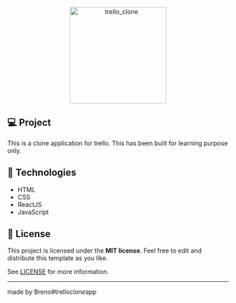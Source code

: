 <p align="center">
  <a>
    <img alt="trello_clone" title="trello_clone" src="./github/trelloclone.git" width="220px" />
  </a>
</p>

## 💻 Project

This is a clone application for trello. This has been built for learning purpose only.

## 🚀 Technologies

- HTML
- CSS
- ReactJS
- JavaScript

## 🔖 License

This project is licensed under the **MIT license**. Feel free to edit and distribute this template as you like.

See [LICENSE](LICENSE) for more information.

---

made by Breno# t r e l l o _ c l o n e _ a p p  
 